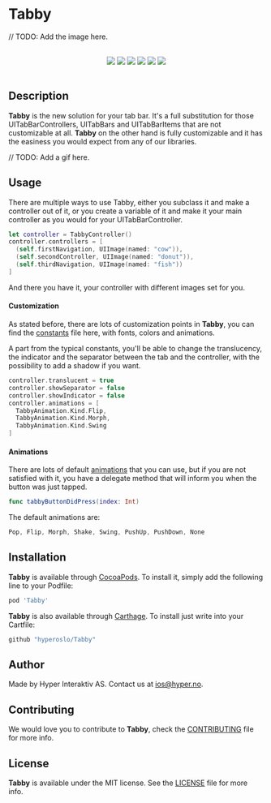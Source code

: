 # Tabby

// TODO: Add the image here.

<div align = "center">
<br>
<a href="https://github.com/Carthage/Carthage" target="blank"><img src="https://img.shields.io/badge/Carthage-compatible-4BC51D.svg?style=flat" /></a>
<a href="http://cocoadocs.org/docsets/Tabby" target="blank"><img src="https://img.shields.io/cocoapods/v/Tabby.svg?style=flat" /></a>
<a href="http://cocoadocs.org/docsets/Tabby" target="blank"><img src="https://img.shields.io/cocoapods/l/Tabby.svg?style=flat" /></a>
<a href="http://cocoadocs.org/docsets/Tabby" target="blank"><img src="https://img.shields.io/cocoapods/p/Tabby.svg?style=flat" /></a>
<a href="http://cocoadocs.org/docsets/Tabby" target="blank"><img src="https://img.shields.io/cocoapods/metrics/doc-percent/Tabby.svg?style=flat" /></a>
<img src="https://img.shields.io/badge/%20in-swift%202.2-orange.svg" />
<br><br>
</div>

## Description

**Tabby** is the new solution for your tab bar. It's a full substitution for those UITabBarControllers, UITabBars and UITabBarItems that are not customizable at all. **Tabby** on the other hand is fully customizable and it has the easiness you would expect from any of our libraries.

// TODO: Add a gif here.

## Usage

There are multiple ways to use Tabby, either you subclass it and make a controller out of it, or you create a variable of it and make it your main controller as you would for your UITabBarController.

```swift
let controller = TabbyController()
controller.controllers = [
  (self.firstNavigation, UIImage(named: "cow")),
  (self.secondController, UIImage(named: "donut")),
  (self.thirdNavigation, UIImage(named: "fish"))
]
```

And there you have it, your controller with different images set for you.

#### Customization

As stated before, there are lots of customization points in **Tabby**, you can find the [constants](https://github.com/hyperoslo/Tabby/blob/master/Sources/Library/Constant.swift#L3) file here, with fonts, colors and animations.

A part from the typical constants, you'll be able to change the translucency, the indicator and the separator between the tab and the controller, with the possibility to add a shadow if you want.

```swift
controller.translucent = true
controller.showSeparator = false
controller.showIndicator = false
controller.animations = [
  TabbyAnimation.Kind.Flip,
  TabbyAnimation.Kind.Morph,
  TabbyAnimation.Kind.Swing
]
```

#### Animations

There are lots of default [animations](https://github.com/hyperoslo/Tabby/blob/master/Sources/Animations/TabbyAnimation.swift#L5) that you can use, but if you are not satisfied with it, you have a delegate method that will inform you when the button was just tapped.

```swift
func tabbyButtonDidPress(index: Int)
```

The default animations are:

```swift
Pop, Flip, Morph, Shake, Swing, PushUp, PushDown, None
```

## Installation

**Tabby** is available through [CocoaPods](http://cocoapods.org). To install
it, simply add the following line to your Podfile:

```ruby
pod 'Tabby'
```

**Tabby** is also available through [Carthage](https://github.com/Carthage/Carthage).
To install just write into your Cartfile:

```ruby
github "hyperoslo/Tabby"
```

## Author

Made by Hyper Interaktiv AS. Contact us at ios@hyper.no.

## Contributing

We would love you to contribute to **Tabby**, check the [CONTRIBUTING](https://github.com/hyperoslo/Tabby/blob/master/CONTRIBUTING.md) file for more info.

## License

**Tabby** is available under the MIT license. See the [LICENSE](https://github.com/hyperoslo/Tabby/blob/master/LICENSE.md) file for more info.
